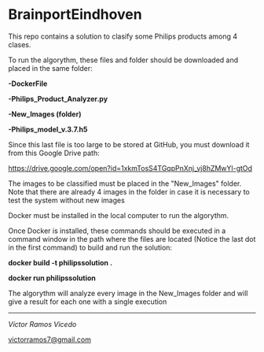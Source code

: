 # BrainportEindhoven
This repo contains a solution to clasify some Philips products among 4 clases.

To run the algorythm, these files and folder should be downloaded and placed in the same folder:

**-DockerFile**

**-Philips_Product_Analyzer.py**

**-New_Images (folder)**

**-Philips_model_v.3.7.h5**

Since this last file is too large to be stored at GitHub, you must download it from this Google Drive path:

https://drive.google.com/open?id=1xkmTosS4TGqpPnXnj_vj8hZMwYl-gtOd

The images to be classified must be placed in the "New_Images" folder. Note that there are already 4 images in the folder in case it is necessary to test the system without new images

Docker must be installed in the local computer to run the algorythm.

Once Docker is installed, these commands should be executed in a command window in the path where the files are located (Notice the last dot in the first command) to build and run the solution:

**docker build -t philipssolution .**

**docker run philipssolution**

The algorythm will analyze every image in the New_Images folder and will give a result for each one with a single execution
 
-----------------------
 
*Víctor Ramos Vicedo*

victorramos7@gmail.com

